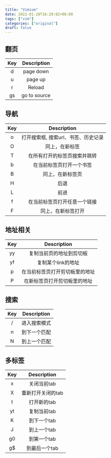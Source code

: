 ```yaml
---
title: "Vimium"
date: 2022-01-28T16:29:02+08:00
tags: ["vim"]
categories: ["original"]
draft: false
---
```


## 翻页

| Key  | Description  |
| :--: | :----------: |
|  d   |  page down   |
|  u   |   page up    |
|  r   |    Reload    |
|  gs  | go to source |

## 导航

| Key  |             Description             |
| :--: | :---------------------------------: |
|  o   | 打开搜索框, 搜索url、书签、历史记录 |
|  O   |           同上，在新标签            |
|  T   |    在所有打开的标签页搜索并跳转     |
|  b   |      在当前标签页打开一个书签       |
|  B   |          同上，在新标签页           |
|  H   |                后退                 |
|  L   |                前进                 |
|  f   |    在当前标签页打开任意一个链接     |
|  F   |         同上，在新标签打开          |

## 地址相关

| Key  |          Description           |
| :--: | :----------------------------: |
|  yy  |    复制当前页的地址到剪切板    |
|  yf  |       复制某个link的地址       |
|  p   | 在当前标签页打开剪切板里的地址 |
|  P   |  在新标签页打开剪切板里的地址  |

## 搜索

| Key  | Description  |
| :--: | :----------: |
|  /   | 进入搜索模式 |
|  n   | 到下一个匹配 |
|  N   | 到上一个匹配 |

## 多标签

| Key  |    Description    |
| :--: | :---------------: |
|  x   |    关闭当前tab    |
|  X   | 重新打开关闭的tab |
|  t   |    打开新的tab    |
|  yt  |    复制当前tab    |
|  K   |    到下一个tab    |
|  J   |    到上一个tab    |
|  g0  |    到第一个tab    |
|  g$  |   到最后一个tab   |
